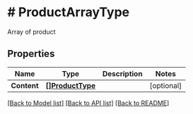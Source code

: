 # # ProductArrayType
Array of product

## Properties 


Name | Type | Description | Notes
------------ | ------------- | ------------- | -------------
**Content**| [**[]ProductType**](ProductType.md) |   | [optional]


[[Back to Model list]](../../README.md#models) [[Back to API list]](../../README.md#endpoints) [[Back to README]](../../README.md)

